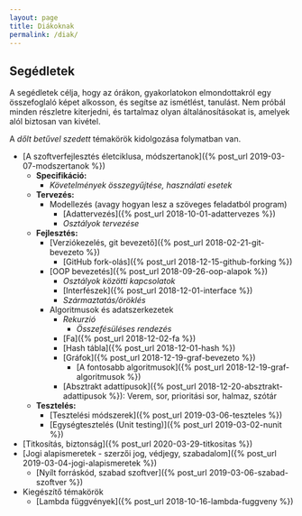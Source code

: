 ```yaml
---
layout: page
title: Diákoknak
permalink: /diak/
---
```


## Segédletek

A segédletek célja, hogy az órákon, gyakorlatokon elmondottakról egy összefoglaló képet alkosson, és segítse az ismétlést, tanulást. Nem próbál minden részletre kiterjedni, és tartalmaz olyan általánosításokat is, amelyek alól biztosan van kivétel.

A _dőlt betűvel szedett_ témakörök kidolgozása folymatban van.

* [A szoftverfejlesztés életciklusa, módszertanok]({% post_url 2019-03-07-modszertanok %})
  * **Specifikáció:**
    * _Követelmények összegyűjtése, használati esetek_
  * **Tervezés:**
    * Modellezés (avagy hogyan lesz a szöveges feladatból program)
      * [Adattervezés]({% post_url 2018-10-01-adattervezes %})
      * _Osztályok tervezése_
  * **Fejlesztés:**
    * [Verziókezelés, git bevezető]({% post_url 2018-02-21-git-bevezeto %})
      * [GitHub fork-olás]({% post_url 2018-12-15-github-forking %})
    * [OOP bevezetés]({% post_url 2018-09-26-oop-alapok %})
      * _Osztályok közötti kapcsolatok_
      * [Interfészek]({% post_url 2018-12-01-interface %})
      * _Származtatás/öröklés_
    * Algoritmusok és adatszerkezetek
      * _Rekurzió_
        * _Összefésüléses rendezés_
      * [Fa]({% post_url 2018-12-02-fa %})
      * [Hash tábla]({% post_url 2018-12-01-hash %})
      * [Gráfok]({% post_url 2018-12-19-graf-bevezeto %})
        * [A fontosabb algoritmusok]({% post_url 2018-12-19-graf-algoritmusok %})
      * [Absztrakt adattípusok]({% post_url 2018-12-20-absztrakt-adattipusok %}): Verem, sor, prioritási sor, halmaz, szótár
  * **Tesztelés:**
    * [Tesztelési módszerek]({% post_url 2019-03-06-teszteles %})
    * [Egységtesztelés (Unit testing)]({% post_url 2019-03-02-nunit %})
* [Titkosítás, biztonság]({% post_url 2020-03-29-titkositas %})
* [Jogi alapismeretek - szerzői jog, védjegy, szabadalom]({% post_url 2019-03-04-jogi-alapismeretek %})
  * [Nyílt forráskód, szabad szoftver]({% post_url 2019-03-06-szabad-szoftver %})
* Kiegészítő témakörök
  * [Lambda függvények]({% post_url 2018-10-16-lambda-fuggveny %})

